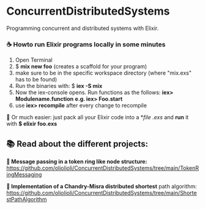 # ConcurrentDistributedSystems
Programming concurrent and distributed systems with Elixir.

### ☕ Howto run Elixir programs locally in some minutes
1. Open Terminal
2. $ **mix new foo** (creates a scaffold for your program)
3. make sure to be in the specific workspace directory (where "mix.exs" has to be found)
4. Run the binaries with: $ **iex -S mix**
5. Now the iex-console opens. Run functions as the follows: **iex> Modulename.function** **e.g. iex> Foo.start**
6. use **iex> recompile** after every change to recompile

💬 Or much easier: just pack all your Elixir code into a **file *.exs** and **run** it with **$ elixir foo.exs**


## 📚 Read about the different projects:
**💌 Message passing in a token ring like node structure:** 
https://github.com/oliolioli/ConcurrentDistributedSystems/tree/main/TokenRingMessaging

**🚶 Implementation of a Chandry-Misra distributed shortest** path algorithm: https://github.com/oliolioli/ConcurrentDistributedSystems/tree/main/ShortestPathAlgorithm
